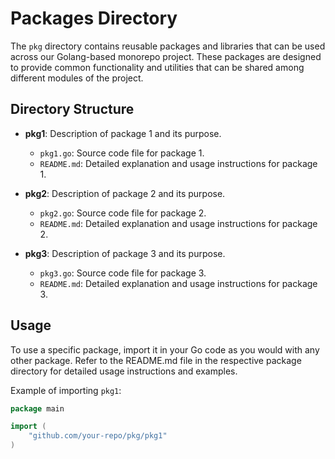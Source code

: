 # Packages Directory

The `pkg` directory contains reusable packages and libraries that can be used across our Golang-based monorepo project.
These packages are designed to provide common functionality and utilities that can be shared among different modules of
the project.

## Directory Structure

- **pkg1**: Description of package 1 and its purpose.
    - `pkg1.go`: Source code file for package 1.
    - `README.md`: Detailed explanation and usage instructions for package 1.

- **pkg2**: Description of package 2 and its purpose.
    - `pkg2.go`: Source code file for package 2.
    - `README.md`: Detailed explanation and usage instructions for package 2.

- **pkg3**: Description of package 3 and its purpose.
    - `pkg3.go`: Source code file for package 3.
    - `README.md`: Detailed explanation and usage instructions for package 3.

## Usage

To use a specific package, import it in your Go code as you would with any other package. Refer to the README.md file in
the respective package directory for detailed usage instructions and examples.

Example of importing `pkg1`:

```go
package main

import (
	"github.com/your-repo/pkg/pkg1"
)
```
